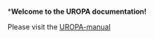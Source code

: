 ***Welcome to the UROPA documentation!**


Please visit the [UROPA-manual]( http://uropa-manual.readthedocs.io/en/latest/)